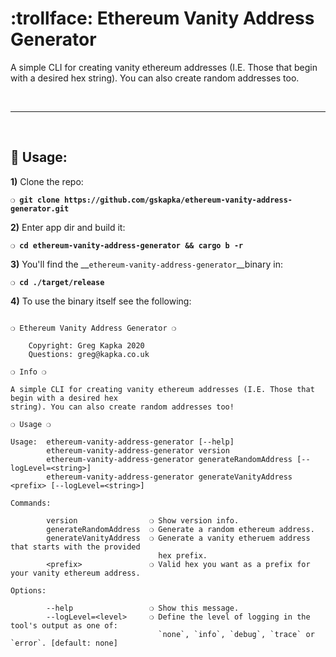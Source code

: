 # :trollface: Ethereum Vanity Address Generator

A simple CLI for creating vanity ethereum addresses (I.E. Those that begin with a desired hex string). You can also create random addresses too.

&nbsp;

***

&nbsp;

## :page_with_curl: Usage:

**1)** Clone the repo:

__`❍ git clone https://github.com/gskapka/ethereum-vanity-address-generator.git`__

**2)** Enter app dir and build it:

__`❍ cd ethereum-vanity-address-generator && cargo b -r`__

**3)** You'll find the __`ethereum-vanity-address-generator`__binary in:

__`❍ cd ./target/release`__

**4)** To use the binary itself see the following:

```

❍ Ethereum Vanity Address Generator ❍

    Copyright: Greg Kapka 2020
    Questions: greg@kapka.co.uk

❍ Info ❍

A simple CLI for creating vanity ethereum addresses (I.E. Those that begin with a desired hex
string). You can also create random addresses too!

❍ Usage ❍

Usage:  ethereum-vanity-address-generator [--help]
        ethereum-vanity-address-generator version
        ethereum-vanity-address-generator generateRandomAddress [--logLevel=<string>]
        ethereum-vanity-address-generator generateVanityAddress <prefix> [--logLevel=<string>]

Commands:

        version                ❍ Show version info.
        generateRandomAddress  ❍ Generate a random ethereum address.
        generateVanityAddress  ❍ Generate a vanity etheruem address that starts with the provided
                                 hex prefix.
        <prefix>               ❍ Valid hex you want as a prefix for your vanity ethereum address.

Options:

        --help                 ❍ Show this message.
        --logLevel=<level>     ❍ Define the level of logging in the tool's output as one of:
                                 `none`, `info`, `debug`, `trace` or `error`. [default: none]



```
